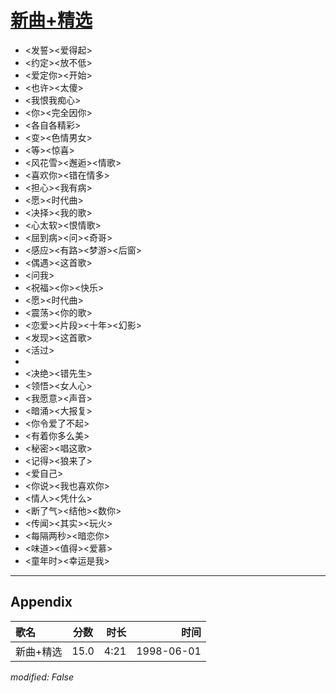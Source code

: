 # [新曲+精选](https://music.163.com/song?id=28747689)

* <发誓><爱得起>
* <约定><放不低>
* <爱定你><开始>
* <也许><太傻>
* <我恨我痴心>
* <你><完全因你>
* <各自各精彩>
* <变><色情男女>
* <等><惊喜>
* <风花雪><邂逅><情歌>
* <喜欢你><错在情多>
* <担心><我有病>
* <愿><时代曲>
* <决择><我的歌>
* <心太软><恨情歌>
* <屈到病><问><奇哥>
* <感应><有路><梦游><后窗>
* <偶遇><这首歌>
* <问我>
* <祝福><你><快乐>
* <愿><时代曲>
* <震荡><你的歌>
* <恋爱><片段><十年><幻影>
* <发现><这首歌>
* <活过>
* 
* <决绝><错先生>
* <领悟><女人心>
* <我愿意><声音>
* <暗涌><大报复>
* <你令爱了不起>
* <有着你多么美>
* <秘密><唱这歌>
* <记得><狼来了>
* <爱自己>
* <你说><我也喜欢你>
* <情人><凭什么>
* <断了气><结他><数你>
* <传闻><其实><玩火>
* <每隔两秒><暗恋你>
* <味道><值得><爱慕>
* <童年时><幸运是我>


---

## Appendix

|歌名|分数|时长|时间|
|:---|:---:|---:|---:|
|新曲+精选|15.0|4:21|1998-06-01

*modified: False*